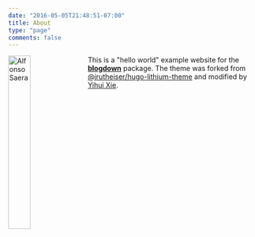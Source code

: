 ```yaml
---
date: "2016-05-05T21:48:51-07:00"
title: About
type: "page"
comments: false
---
```

<img src="/images/2.png" alt="Alfonso Saera" style="float: left; margin-right: 10px;" width="30%">

This is a "hello world" example website for the [**blogdown**](https://github.com/rstudio/blogdown) package. The theme was forked from [@jrutheiser/hugo-lithium-theme](https://github.com/jrutheiser/hugo-lithium-theme) and modified by [Yihui Xie](https://github.com/yihui/hugo-lithium).
